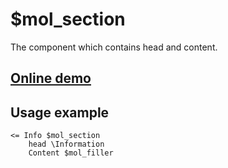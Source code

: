 # $mol_section

The component which contains head and content.

## [Online demo](https://mol.hyoo.ru/#!section=demos/readme/demo=mol_section_demo)

## Usage example

```
<= Info $mol_section
	head \Information
	Content $mol_filler
```
